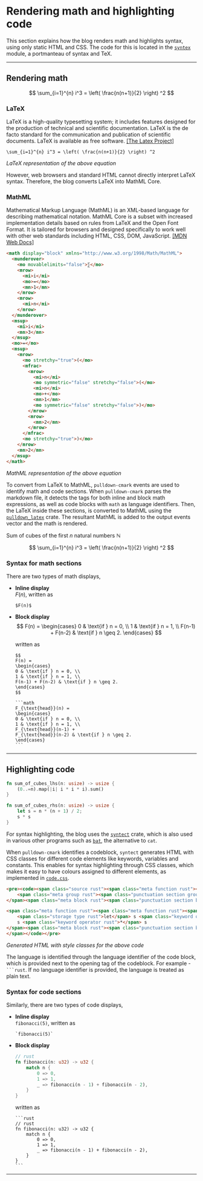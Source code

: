 # Rendering math and highlighting code

This section explains how the blog renders math and highlights syntax, using only static HTML and CSS.
The code for this is located in the [`syntex`](https://github.com/shettysach/blog/blob/main/src/syntex.rs)
module, a portmanteau of syntax and TeX.

---

## Rendering math

$$
\sum_{i=1}^{n} i^3 = \left( \frac{n(n+1)}{2} \right) ^2
$$

### LaTeX

LaTeX is a high-quality typesetting system; it includes features designed for the production of technical and scientific documentation. LaTeX is the de facto standard for the communication and publication of scientific documents. LaTeX is available as free software. [[The Latex Project]](https://www.latex-project.org/)

```
\sum_{i=1}^{n} i^3 = \left( \frac{n(n+1)}{2} \right) ^2
```
_LaTeX representation of the above equation_

However, web browsers and standard HTML cannot directly interpret LaTeX syntax. Therefore, the blog converts LaTeX into MathML Core.

### MathML

Mathematical Markup Language (MathML) is an XML-based language for describing mathematical notation.
MathML Core is a subset with increased implementation details based on rules from LaTeX and the Open Font Format. It is tailored for browsers and designed specifically to work well with other web standards including HTML, CSS, DOM, JavaScript.
[[MDN Web Docs]](https://developer.mozilla.org/en-US/docs/Web/MathML)

```html
<math display="block" xmlns="http://www.w3.org/1998/Math/MathML">
  <munderover>
    <mo movablelimits="false">∑</mo>
    <mrow>
      <mi>i</mi>
      <mo>=</mo>
      <mn>1</mn>
    </mrow>
    <mrow>
      <mi>n</mi>
    </mrow>
  </munderover>
  <msup>
    <mi>i</mi>
    <mn>3</mn>
  </msup>
  <mo>=</mo>
  <msup>
    <mrow>
      <mo stretchy="true">(</mo>
      <mfrac>
        <mrow>
          <mi>n</mi>
          <mo symmetric="false" stretchy="false">(</mo>
          <mi>n</mi>
          <mo>+</mo>
          <mn>1</mn>
          <mo symmetric="false" stretchy="false">)</mo>
        </mrow>
        <mrow>
          <mn>2</mn>
        </mrow>
      </mfrac>
      <mo stretchy="true">)</mo>
    </mrow>
    <mn>2</mn>
  </msup>
</math>
```
_MathML representation of the above equation_ 

To convert from LaTeX to MathML, `pulldown-cmark` events are used to identify math and code sections. When `pulldown-cmark` parses the markdown file, it detects the tags for both inline and block math expressions, as well as code blocks with `math` as language identifiers.
Then, the LaTeX inside these sections, is converted to MathML using the [`pulldown_latex`](https://crates.io/crates/pulldown-latex) crate. The resultant MathML is added to the output events vector and the math is rendered. 

Sum of cubes of the first $n$ natural numbers $\mathbb{N}$

$$
\sum_{i=1}^{n} i^3 = \left( \frac{n(n+1)}{2} \right) ^2
$$

### Syntax for math sections

There are two types of math displays,

- **Inline display** \
$F(n)$, written as

  ```
  $F(n)$
  ```

- **Block display**
  $$
  F(n) =
  \begin{cases}
  0 & \text{if } n = 0, \\
  1 & \text{if } n = 1, \\
  F(n-1) + F(n-2) & \text{if } n \geq 2.
  \end{cases}
  $$

  written as
    
  ```console
  $$
  F(n) =
  \begin{cases}
  0 & \text{if } n = 0, \\
  1 & \text{if } n = 1, \\
  F(n-1) + F(n-2) & \text{if } n \geq 2.
  \end{cases}
  $$
  ```
  
  ````
  ```math
  F_{\text{head}}(n) =
  \begin{cases}
  0 & \text{if } n = 0, \\
  1 & \text{if } n = 1, \\
  F_{\text{head}}(n-1) +
  F_{\text{head}}(n-2) & \text{if } n \geq 2.
  \end{cases}
  ```
  ````
    
---

## Highlighting code

```rust
fn sum_of_cubes_lhs(n: usize) -> usize {
    (0..=n).map(|i| i * i * i).sum()
}

fn sum_of_cubes_rhs(n: usize) -> usize {
    let s = n * (n + 1) / 2;
    s * s
}
```

For syntax highlighting, the blog uses the [`syntect`](https://crates.io/crates/pulldown-cmark) crate,
which is also used in various other programs such as [`bat`](https://github.com/sharkdp/bat), the alternative
to `cat`.

When `pulldown-cmark` identifies a codeblock,
`syntect` generates HTML with CSS classes for different code elements
like keywords, variables and constants. This enables for syntax highlighting
through CSS classes, which makes it easy to have colours assigned to different elements, 
as implemented in 
[`code.css`](https://github.com/shettysach/blog/tree/main/styles/code.css).

```html
<pre><code><span class="source rust"><span class="meta function rust"><span class="meta function rust"><span class="storage type function rust">fn</span> </span><span class="entity name function rust">sum_of_cubes_lhs</span></span><span class="meta function rust"><span class="meta function parameters rust"><span class="punctuation section parameters begin rust">(</span><span class="variable parameter rust">n</span><span class="punctuation separator rust">:</span> <span class="storage type rust">usize</span></span><span class="meta function rust"><span class="meta function parameters rust"><span class="punctuation section parameters end rust">)</span></span></span></span><span class="meta function rust"> <span class="meta function return-type rust"><span class="punctuation separator rust">-&gt;</span> <span class="storage type rust">usize</span></span> </span><span class="meta function rust"><span class="meta block rust"><span class="punctuation section block begin rust">{</span>
    <span class="meta group rust"><span class="punctuation section group begin rust">(</span><span class="constant numeric integer decimal rust">0</span><span class="keyword operator rust">..</span><span class="keyword operator rust">=</span>n</span><span class="meta group rust"><span class="punctuation section group end rust">)</span></span>.<span class="support function rust">map</span><span class="meta group rust"><span class="punctuation section group begin rust">(</span><span class="meta function closure rust"><span class="meta function parameters rust"><span class="punctuation section parameters begin rust">|</span></span></span><span class="meta function closure rust"><span class="meta function parameters rust"><span class="variable parameter rust">i</span><span class="punctuation section parameters end rust">|</span></span> </span><span class="meta function closure rust">i <span class="keyword operator rust">*</span> i <span class="keyword operator rust">*</span> i</span></span><span class="meta group rust"><span class="punctuation section group end rust">)</span></span>.<span class="support function rust">sum</span><span class="meta group rust"><span class="punctuation section group begin rust">(</span></span><span class="meta group rust"><span class="punctuation section group end rust">)</span></span>
</span><span class="meta block rust"><span class="punctuation section block end rust">}</span></span></span>

<span class="meta function rust"><span class="meta function rust"><span class="storage type function rust">fn</span> </span><span class="entity name function rust">sum_of_cubes_rhs</span></span><span class="meta function rust"><span class="meta function parameters rust"><span class="punctuation section parameters begin rust">(</span><span class="variable parameter rust">n</span><span class="punctuation separator rust">:</span> <span class="storage type rust">usize</span></span><span class="meta function rust"><span class="meta function parameters rust"><span class="punctuation section parameters end rust">)</span></span></span></span><span class="meta function rust"> <span class="meta function return-type rust"><span class="punctuation separator rust">-&gt;</span> <span class="storage type rust">usize</span></span> </span><span class="meta function rust"><span class="meta block rust"><span class="punctuation section block begin rust">{</span>
    <span class="storage type rust">let</span> s <span class="keyword operator rust">=</span> n <span class="keyword operator rust">*</span> <span class="meta group rust"><span class="punctuation section group begin rust">(</span>n <span class="keyword operator rust">+</span> <span class="constant numeric integer decimal rust">1</span></span><span class="meta group rust"><span class="punctuation section group end rust">)</span></span> <span class="keyword operator rust">/</span> <span class="constant numeric integer decimal rust">2</span><span class="punctuation terminator rust">;</span>
    s <span class="keyword operator rust">*</span> s
</span><span class="meta block rust"><span class="punctuation section block end rust">}</span></span></span>
</span></code></pre>
```
_Generated HTML with style classes for the above code_

The language is identified through the language identifier of the code block, 
which is provided next to the opening tag of the codeblock. 
For example - ```` ```rust````.
If no language identifier is provided, the language is treated as plain text.

### Syntax for code sections

Similarly, there are two types of code displays,

- **Inline display** \
  `fibonacci(5)`, written as

  ```
  `fibonacci(5)`
  ```

- **Block display**

  ```rust
  // rust
  fn fibonacci(n: u32) -> u32 {
      match n {
          0 => 0,
          1 => 1,
          _ => fibonacci(n - 1) + fibonacci(n - 2),
      }
  }
  ```
  
  written as
  
  ````
  ```rust
  // rust
  fn fibonacci(n: u32) -> u32 {
      match n {
          0 => 0,
          1 => 1,
          _ => fibonacci(n - 1) + fibonacci(n - 2),
      }
  }
  ```
  ````

---
